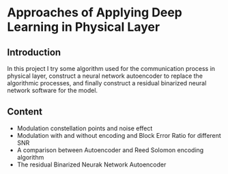 # Approaches of Applying Deep Learning in Physical Layer

## Introduction

In this project I try some algorithm used for the communication process in physical layer, construct a neural network autoencoder to replace the algorithmic processes, and finally construct a residual binarized neural network software for the model.

## Content

* Modulation constellation points and noise effect
* Modulation with and without encoding and Block Error Ratio for different SNR
* A comparison between Autoencoder and Reed Solomon encoding algorithm
* The residual Binarized Neurak Network Autoencoder
